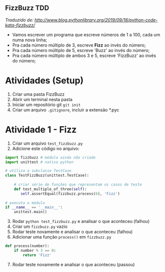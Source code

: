 ## FizzBuzz TDD

*Traduzido de: http://www.blog.pythonlibrary.org/2019/09/18/python-code-kata-fizzbuzz/*

- Vamos escrever um programa que escreve números de 1 a 100, cada um numa nova linha;
- Pra cada número múltiplo de 3, escreve **Fizz** ao invés do número;
- Pra cada número múltiplo de 5, escreve 'Buzz' ao invés do número;
- Pra cada número múltiplo de ambos 3 e 5, escreve 'FizzBuzz' ao invés do número;

# Atividades (Setup)

1. Criar uma pasta FizzBuzz
2. Abrir um terminal nesta pasta
3. Iniciar um repositório git `git init`
4. Criar um arquivo `.gitignore`, incluir a extensão *.pyc 

# Atividade 1 - Fizz

1. Criar um arquivo `test_fizzbuzz.py`
2. Adicione este código no arquivo:
```python
import fizzbuzz # módulo ainda não criado
import unittest # nativo python

# utiliza a subclasse TestCase 
class TestFizzBuzz(unittest.TestCase):
 
    # criar série de funções que representam os casos de teste
    def test_multiple_of_three(self):
       self.assertEqual(fizzbuzz.process(6), 'Fizz')
 
# executa o módulo
if __name__ == '__main__':
    unittest.main()
```

3. Rodar `python test_fizzbuzz.py` e analisar o que aconteceu (falhou)
4. Criar um `fizzbuzz.py` vazio
5. Rodar teste novamente e analisar o que aconteceu (falhou)
6. Adicionar uma função `process()` em `fizzbuzz.py`
```python
def process(number):
    if number % 3 == 0:
        return 'Fizz'
```
7. Rodar teste novamente e analisar o que aconteceu (passou)



